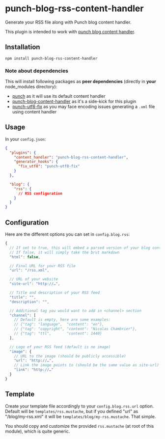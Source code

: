punch-blog-rss-content-handler
==============================

Generate your RSS file along with Punch blog content handler.

This plugin is intended to work with [punch blog content handler](https://github.com/laktek/punch-blog-content-handler).

## Installation

```
npm install punch-blog-rss-content-handler
```

### Note about dependencies

This will install following packages as **peer dependencies** (directly in **your** node_modules directory):

* [punch](https://github.com/laktek/punch) as it will use its default content handler
* [punch-blog-content-handler](https://github.com/laktek/punch-blog-content-handler) as it's a side-kick for this plugin
* [punch-utf8-fix](https://github.com/naholyr/punch-utf8-fix) as you may face encoding issues generating a `.xml` file using content handler

## Usage

In your `config.json`:

```json
{
  "plugins": {
    "content_handler": "punch-blog-rss-content-handler",
    "generator_hooks": {
      "fix_utf8": "punch-utf8-fix"
    }
  },

  "blog": {
    "rss": {
      // RSS configuration
    }
  }
}
```

## Configuration

Here are the different options you can set in `config.blog.rss`:

```javascript
{
  // If set to true, this will embed a parsed version of your blog contents
  // If false, it will simply take the brut markdown
  "html": false,

  // Final URL for your RSS file
  "url": "/rss.xml",

  // URL of your website
  "site-url": "http://…",

  // Title and description of your RSS feed
  "title": "",
  "description": "",

  // Additional tag you would want to add in <channel> section
  "channel": [
    // Default is empty, here are some examples:
    // {"tag": "language",  "content": "en"},
    // {"tag": "copyright", "content": "Nicolas Chambrier"},
    // {"tag": "ttl",       "content": 1440}
  ],

  // Logo of your RSS feed (default is no image)
  "image": {
    // URL to the image (should be publicly accessible)
    "url": "http://…",
    // Link the image points to (should be the same value as site-url)
    "link": "http://…"
  }
}
```

## Template

Create your template file accordingly to your `config.blog.rss.url` option. Default will be `templates/rss.mustache`, but if you defined "url" as "/blog/my-rss.xml" it will be `templates/blog/my-rss.mustache`. That simple.

You should copy and customize the provided `rss.mustache` (at root of this module), which is quite generic.
